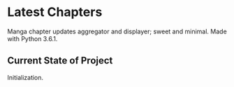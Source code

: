 # Latest Chapters

Manga chapter updates aggregator and displayer; sweet and minimal. Made with Python 3.6.1.

## Current State of Project

Initialization.

